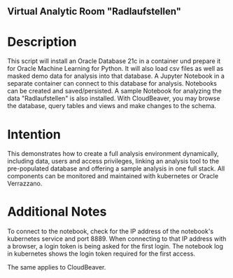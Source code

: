 <!--- app-name: Virtual analytic Room "Radlaufstellen" -->

## Virtual Analytic Room "Radlaufstellen"
# Description
This script will install an Oracle Database 21c in a container und prepare it for Oracle Machine Learning for Python.
It will also load csv files as well as masked demo data for analysis into that database.
A Jupyter Notebook in a separate container can connect to this database for analysis. Notebooks can be created and saved/persisted. A sample Notebook for analyzing the data "Radlaufstellen" is also installed.
With CloudBeaver, you may browse the database, query tables and views and make changes to the schema.
# Intention
This demonstrates how to create a full analysis environment dynamically, including data, users and access privileges, linking an analysis tool to the pre-populated database and offering a sample analysis in one full stack. All components can be monitored and maintained with kubernetes or Oracle Verrazzano.

# Additional Notes
To connect to the notebook, check for the IP address of the notebook's kubernetes service and port 8889. When connecting to that IP address with a browser, a login token is being asked for the first login. The notebook log in kubernetes shows the login token required for the first access.

The same applies to CloudBeaver.